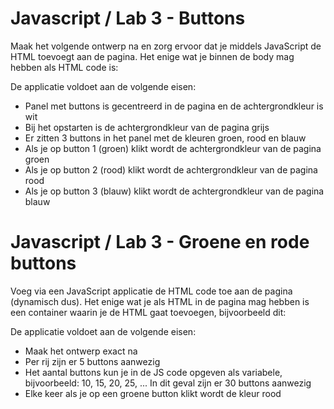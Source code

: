 # Javascript / Lab 3 - Buttons
Maak het volgende ontwerp na en zorg ervoor dat je middels JavaScript de HTML toevoegt aan de pagina. Het enige wat je binnen de body mag hebben als HTML code is:

<body class="bgc">
    <div id="container"></div>
    <script src="script.js"></script>
 </body>

De applicatie voldoet aan de volgende eisen:

- Panel met buttons is gecentreerd in de pagina en de achtergrondkleur is wit
- Bij het opstarten is de achtergrondkleur van de pagina grijs
- Er zitten 3 buttons in het panel met de kleuren groen, rood en blauw
- Als je op button 1 (groen) klikt wordt de achtergrondkleur van de pagina groen
- Als je op button 2 (rood) klikt wordt de achtergrondkleur van de pagina rood
- Als je op button 3 (blauw) klikt wordt de achtergrondkleur van de pagina blauw

# Javascript / Lab 3 - Groene en rode buttons
Voeg via een JavaScript applicatie de HTML code toe aan de pagina (dynamisch dus). Het enige wat je als HTML in de pagina mag hebben is een container waarin je de HTML gaat toevoegen, bijvoorbeeld dit:

<body>
      <div id="container"></div>
      <script src="buttons.js"></script>
 </body>

De applicatie voldoet aan de volgende eisen:

- Maak het ontwerp exact na
- Per rij zijn er 5 buttons aanwezig
- Het aantal buttons kun je in de JS code opgeven als variabele, bijvoorbeeld: 10, 15, 20, 25, ... In dit geval zijn er 30 buttons aanwezig
- Elke keer als je op een groene button klikt wordt de kleur rood
